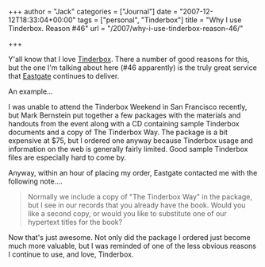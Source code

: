 +++
author = "Jack"
categories = ["Journal"]
date = "2007-12-12T18:33:04+00:00"
tags = ["personal", "Tinderbox"]
title = "Why I use Tinderbox. Reason #46"
url = "/2007/why-i-use-tinderbox-reason-46/"

+++

Y'all know that I love [Tinderbox][1]. There a number of good reasons for this, but the one I'm talking about here (#46 apparently) is the truly great service that [Eastgate][2] continues to deliver.

An example&#8230;

I was unable to attend the Tinderbox Weekend in San Francisco recently, but Mark Bernstein put together a few packages with the materials and handouts from the event along with a CD containing sample Tinderbox documents and a copy of The Tinderbox Way. The package is a bit expensive at $75, but I ordered one anyway because Tinderbox usage and information on the web is generally fairly limited. Good sample Tinderbox files are especially hard to come by.

Anyway, within an hour of placing my order, Eastgate contacted me with the following note&#8230;.

> Normally we include a copy of "The Tinderbox Way" in the package, but I see in our records that you already have the book. Would you like a second copy, or would you like to substitute one of our hypertext titles for the book? 

Now that's just awesome. Not only did the package I ordered just become much more valuable, but I was reminded of one of the less obvious reasons I continue to use, and love, Tinderbox.

 [1]: http://www.eastgate.com/Tinderbox
 [2]: http://www.eastgate.com/